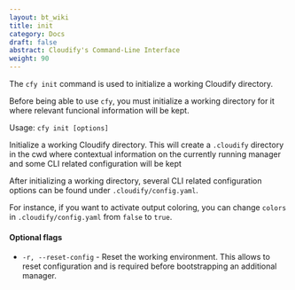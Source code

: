 ```yaml
---
layout: bt_wiki
title: init
category: Docs
draft: false
abstract: Cloudify's Command-Line Interface
weight: 90
---
```


The `cfy init` command is used to initialize a working Cloudify directory.

Before being able to use `cfy`, you must initialize a working directory for it where relevant funcional information will be kept.

Usage: `cfy init [options]`

Initialize a working Cloudify directory. This will create a `.cloudify` directory in the cwd where contextual information on the currently running manager and some CLI related configuration will be kept

After initializing a working directory, several CLI related configuration options can be found under `.cloudify/config.yaml`.

For instance, if you want to activate output coloring, you can change `colors` in `.cloudify/config.yaml` from `false` to `true`.

#### Optional flags

* `-r, --reset-config` - Reset the working environment. This allows to reset configuration and is required before bootstrapping an additional manager.
